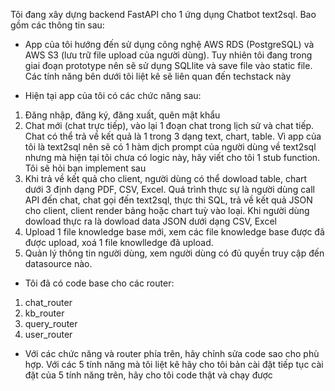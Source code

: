 Tôi đang xây dựng backend FastAPI cho 1 ứng dụng Chatbot text2sql. Bao gồm các thông tin sau:

- App của tôi hướng đến sử dụng công nghệ AWS RDS (PostgreSQL) và AWS S3 (lưu trữ file upload của người dùng). Tuy nhiên tôi đang trong giai đoạn prototype nên sẽ sử dụng SQLlite và save file vào static file. Các tính năng bên dưới tôi liệt kê sẽ liên quan đến techstack này

- Hiện tại app của tôi có các chức năng sau:
1. Đăng nhập, đăng ký, đăng xuất, quên mật khẩu
2. Chat mới (chat trực tiếp), vào lại 1 đoạn chat trong lịch sử và chat tiếp. Chat có thể trả về kết quả là 1 trong 3 dạng text, chart, table. Vì app của tôi là text2sql nên sẽ có 1 hàm dịch prompt của người dùng về text2sql nhưng mà hiện tại tôi chưa có logic này, hãy viết cho tôi 1 stub function. Tôi sẽ hỏi bạn implement sau
3. Khi trả về kết quả cho client, người dùng có thể dowload table, chart dưới 3 định dạng PDF, CSV, Excel. Quá trình thực sự là người dùng call API đến chat, chat gọi đến text2sql, thực thi SQL, trả về kết quả JSON cho client, client render bảng hoặc chart tuỳ vào loại. Khi người dùng dowload thực ra là dowload data JSON dưới dạng CSV, Excel
4. Upload 1 file knowledge base mới, xem các file knowledge base được đã được upload, xoá 1 file knowlledge đã upload.
5. Quản lý thông tin người dùng, xem người dùng có đủ quyền truy cập đến datasource nào.

- Tôi đã có code base cho các router:
1. chat_router
2. kb_router
3. query_router
4. user_router

- Với các chức năng và router phía trên, hãy chỉnh sửa code sao cho phù hợp. Với các 5 tính năng mà tôi liệt kê hãy cho tôi bản cài đặt tiếp tục cài đặt của 5 tính năng trên, hãy cho tôi code thật và chạy được
